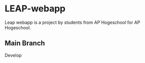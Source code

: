 # LEAP-webapp
Leap webapp is a project by students from AP Hogeschool for AP Hogeschool.

## Main Branch
Develop